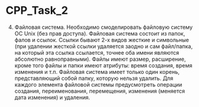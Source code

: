 # CPP_Task_2

4.	Файловая система. Необходимо смоделировать файловую систему ОС Unix (без прав доступа). Файловая система состоит из папок, фалов и ссылок. Ссылки бывают 2-х видов жесткие и символьные (при удалении жесткой ссылки удаляется заодно и сам файл/папка, на который эта ссылка ссылается, точнее оба имени являются абсолютно равноправными). Файлы имеют размер, расширение, кроме того файлы и папки имеют атрибуты: время создания, время изменения и т.п. Файловая система имеет только один корень, представляющий собой папку, которую нельзя удалить. Для каждого элемента файловой системы предусмотреть операции создания, переименования, перемещения, изменения (меняется дата изменения) и удаления. 
